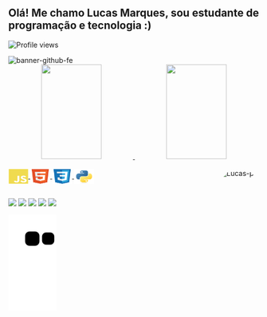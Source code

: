 ## Olá! Me chamo Lucas Marques, sou estudante de programação e tecnologia :)

![Profile views](https://gpvc.arturio.dev/lucas-marques-0)

<img alt="banner-github-fe" src="https://user-images.githubusercontent.com/111307314/185010860-39f4785d-7ecf-43d2-805b-c783ab713078.png">

<div align="center">
  <a href="https://github.com/lucas-marques-0">
  <img height="190em" width="49%" src="https://github-readme-stats.vercel.app/api?username=lucas-marques-0&show_icons=true&theme=radical&include_all_commits=true&count_private=true"/>
  <img height="190em" width="49%" src="https://github-readme-stats.vercel.app/api/top-langs/?username=lucas-marques-0&layout=compact&langs_count=7&theme=radical"/>
</div>

<div style="display: inline_block"><br>
  <img align="center" alt="Lucas-Js" height="30" width="40" src="https://raw.githubusercontent.com/devicons/devicon/master/icons/javascript/javascript-plain.svg">
  <img align="center" alt="Lucas-HTML" height="30" width="40" src="https://raw.githubusercontent.com/devicons/devicon/master/icons/html5/html5-original.svg">
  <img align="center" alt="Lucas-CSS" height="30" width="40" src="https://raw.githubusercontent.com/devicons/devicon/master/icons/css3/css3-original.svg">
  <img align="center" alt="Lucas-Python" height="30" width="40" src="https://raw.githubusercontent.com/devicons/devicon/master/icons/python/python-original.svg">
  <img align="right" alt="Lucas-pic" height="150" style="border-radius:50px;" src="https://lh3.googleusercontent.com/d9qLdpbjBgrTHERvAfJfTXEArI9_U8zMtJ8vqdclutcSXuDp17vVGpodJqv300xuPdQ6Wjmy6I_3B7SHfWB5msKvyNl_S_0PqCQmD2DrofNZ-ehfQ0dPRu1VXuAbTfFOrEqLQmlWHDcpGzZzWcQrumS3oKk9ke0IJ694r-D29M6XSUq3G75vphFAvx1TDMsID2ft8Iifay87qiCtPqQj8qTBgGLFozivF89u8Ykrs8tdBRu5xSYQPaokCSQBOH4TFIPOsw3Okj8adSI8VQBaPtKfZanyaqRMXB7GV-vc0f8yFzwCyfHBurLIO7kh8hWhaqy6gQ0twa2wSXbuQbfWP8tW9TtFZg8D2jaAjWmDhPiwy7aDeb3iYwFKzGwl6VJSo6Y_WTeTUZpwh1FDG_2Du4i0AB95h5tR2kpivUrZvxbaj9zGOsGqGTDATwQUbl8Wg08XJTakR0YF7RR-EUWEi6u8vFsN43JnC7Jv22E5cXvPenb_lncjCy9xE3kJEHO1Ts81aZUBwXFciC3SSvGQvuiT2iWnFzEYZhMa-bj1KUSzrsog8SPQVcY7fQLrKJx4VFG43Dk74T-X-7lnzgz9I1jgAtsq5_n9bu8EChH1R7JPGIhQl6e7B0zZHbYY7-gmWaUHv8c8Ez6kYoRPVHeNxwpmmU0oCybbldrT1FRI7dgHshn2iw-K7dfnNFq_ee9t4yqr0XAMLgyviAGyId3jbgMMe1r1lezhCTjb6j7uH8mglKKTfRgB70NPH2YY_EdfkeXeX6c1LvUCRLIoqqgfEhnAOOVqD51Ahs5PX-rlyhNoP5L5T-RfKIBFfAINH4nxn6T0vrN6LPsdcim5Nw1_CAhRGlo46G2z6knFJmp9q4c=s328-no?authuser=1">
</div>
  
 ##

<div>
  <a href="https://instagram.com/lucasmqsss" target="_blank"><img src="https://img.shields.io/badge/-Instagram-%23E4405F?style=for-the-badge&logo=instagram&logoColor=white" target="_blank"></a>
 <a href="https://discordapp.com/users/806941413019090944" target="_blank"><img src="https://img.shields.io/badge/Discord-7289DA?style=for-the-badge&logo=discord&logoColor=white" target="_blank"></a> 
  <a href="mailto:lucasmarqueshzx@gmail.com"><img src="https://img.shields.io/badge/-Gmail-%23333?style=for-the-badge&logo=gmail&logoColor=white" target="_blank"></a>
  <a href="https://www.linkedin.com/in/rafaella-ballerini-45875016a" target="_blank"><img src="https://img.shields.io/badge/-LinkedIn-%230077B5?style=for-the-badge&logo=linkedin&logoColor=white" target="_blank"></a> 
    <a href="https://open.spotify.com/user/5fxpyqnaewy0v9dujn2zoez5s?si=RR92-9UdSReqGPFdtEjPCw&utm_source=copy-link&nd=1" target="_blank">
    <img src="https://img.shields.io/badge/Spotify-1ED760?&style=for-the-badge&logo=spotify&logoColor=white" target="_blank">
  </a>
  
  ![Snake animation](https://github.com/lucas-marques-0/lucas-marques-0/blob/output/github-contribution-grid-snake.svg)
  
</div>
